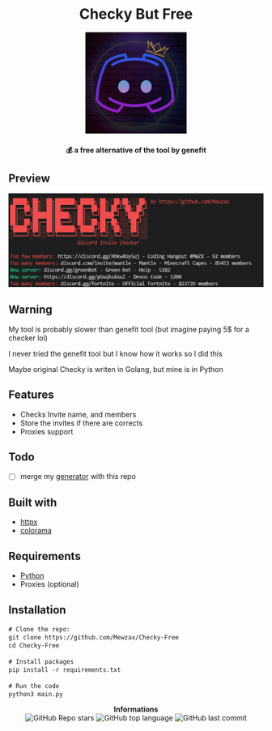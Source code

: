 <h1 align="center">Checky But Free</h1>
<p align="center">
<img src="./avatar.png">
</p>

<h4 align='center'>💰 a free alternative of the tool by genefit</h4>

## Preview

<img src="./preview.png">

## Warning

My tool is probably slower than genefit tool (but imagine paying 5$ for a checker lol)

I never tried the genefit tool but I know how it works so I did this

Maybe original Checky is writen in Golang, but mine is in Python

## Features

- Checks Invite name, and members
- Store the invites if there are corrects
- Proxies support

## Todo

- [ ] merge my [generator](https://github.com/Mewzax/Discord-Invite-Generator) with this repo

## Built with

- [httpx](https://www.python-httpx.org)
- [colorama](https://pypi.org/project/colorama/)

## Requirements

- [Python](https://www.python.org/downloads/)
- Proxies (optional)

## Installation

```t
# Clone the repo:
git clone https://github.com/Mewzax/Checky-Free
cd Checky-Free

# Install packages
pip install -r requirements.txt

# Run the code
python3 main.py
```

<p align="center"> 
    <b>Informations</b><br>
    <img alt="GitHub Repo stars" src="https://img.shields.io/github/stars/Mewzax/Checky-Free?style=social">
    <img alt="GitHub top language" src="https://img.shields.io/github/languages/top/Mewzax/Checky-Free">
    <img alt="GitHub last commit" src="https://img.shields.io/github/last-commit/Mewzax/Checky-Free">
</p>
